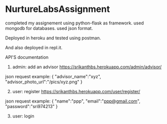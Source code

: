 # NurtureLabsAssignment

completed my assignement using python-flask as framework.
used mongodb for databases.
used json format.

Deployed in heroku and tested using postman.

And also deployed in repl.it.

API'S documentation

1. admin: add an advisor
https://srikanthbs.herokuapp.com/admin/advisor/

json request example: 
{
    "advisor_name":"xyz",
    "advisor_photo_url":"/pics/xyz.png"
}

2. user: register
https://srikanthbs.herokuapp.com/user/register/

json request example:
{
    "name":"ppp",
    "email":"ppp@gmail.com",
    "password":"sri974213"
}

3. user: login
